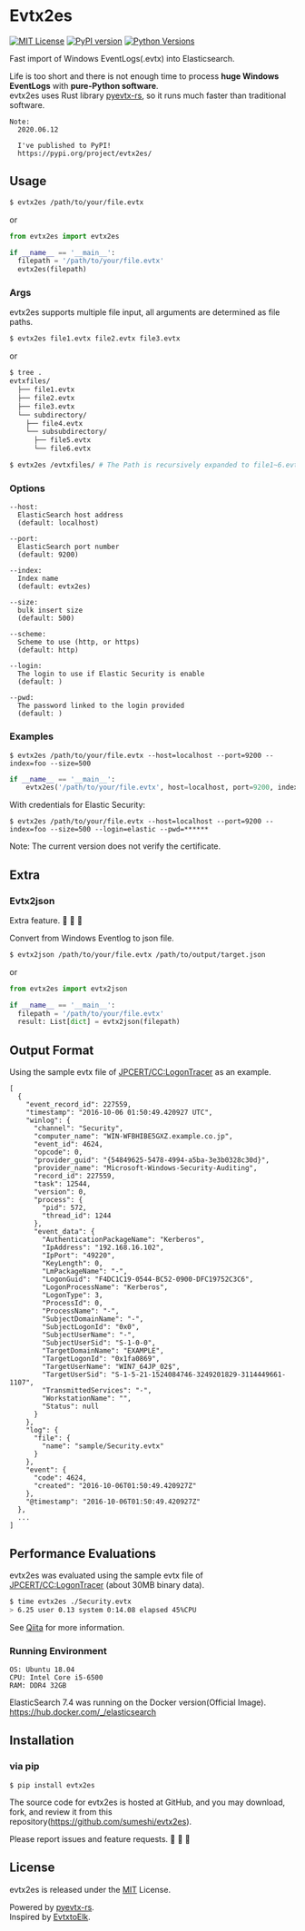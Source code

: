# Evtx2es

[![MIT License](http://img.shields.io/badge/license-MIT-blue.svg?style=flat)](LICENSE)
[![PyPI version](https://badge.fury.io/py/evtx2es.svg)](https://badge.fury.io/py/evtx2es)
[![Python Versions](https://img.shields.io/pypi/pyversions/evtx2es.svg)](https://pypi.org/project/evtx2es/)

Fast import of Windows EventLogs(.evtx) into Elasticsearch.

Life is too short and there is not enough time to process **huge Windows EventLogs** with **pure-Python software**.  
evtx2es uses Rust library [pyevtx-rs](https://github.com/omerbenamram/pyevtx-rs), so it runs much faster than traditional software.

```
Note:
  2020.06.12

  I've published to PyPI!
  https://pypi.org/project/evtx2es/
```

## Usage

```bash
$ evtx2es /path/to/your/file.evtx
```

or

```python
from evtx2es import evtx2es

if __name__ == '__main__':
  filepath = '/path/to/your/file.evtx'
  evtx2es(filepath)
```

### Args

evtx2es supports multiple file input, all arguments are determined as file paths.

```bash
$ evtx2es file1.evtx file2.evtx file3.evtx
```

or

```bash
$ tree .
evtxfiles/
  ├── file1.evtx
  ├── file2.evtx
  ├── file3.evtx
  └── subdirectory/
    ├── file4.evtx
    └── subsubdirectory/
      ├── file5.evtx
      └── file6.evtx

$ evtx2es /evtxfiles/ # The Path is recursively expanded to file1~6.evtx.
```

### Options

```
--host:
  ElasticSearch host address
  (default: localhost)

--port:
  ElasticSearch port number
  (default: 9200)

--index:
  Index name
  (default: evtx2es)

--size:
  bulk insert size
  (default: 500)

--scheme:
  Scheme to use (http, or https)
  (default: http)

--login:
  The login to use if Elastic Security is enable
  (default: )

--pwd:
  The password linked to the login provided
  (default: )
```

### Examples

```
$ evtx2es /path/to/your/file.evtx --host=localhost --port=9200 --index=foo --size=500
```

```py
if __name__ == '__main__':
    evtx2es('/path/to/your/file.evtx', host=localhost, port=9200, index='foo', size=500)
```

With credentials for Elastic Security:
```
$ evtx2es /path/to/your/file.evtx --host=localhost --port=9200 --index=foo --size=500 --login=elastic --pwd=******
```

Note: The current version does not verify the certificate.


## Extra

### Evtx2json

Extra feature. :sushi: :sushi: :sushi:

Convert from Windows Eventlog to json file.

```bash
$ evtx2json /path/to/your/file.evtx /path/to/output/target.json
```

or

```python
from evtx2es import evtx2json

if __name__ == '__main__':
  filepath = '/path/to/your/file.evtx'
  result: List[dict] = evtx2json(filepath)
```

## Output Format

Using the sample evtx file of [JPCERT/CC:LogonTracer](https://github.com/JPCERTCC/LogonTracer) as an example.

```
[
  {
    "event_record_id": 227559,
    "timestamp": "2016-10-06 01:50:49.420927 UTC",
    "winlog": {
      "channel": "Security",
      "computer_name": "WIN-WFBHIBE5GXZ.example.co.jp",
      "event_id": 4624,
      "opcode": 0,
      "provider_guid": "{54849625-5478-4994-a5ba-3e3b0328c30d}",
      "provider_name": "Microsoft-Windows-Security-Auditing",
      "record_id": 227559,
      "task": 12544,
      "version": 0,
      "process": {
        "pid": 572,
        "thread_id": 1244
      },
      "event_data": {
        "AuthenticationPackageName": "Kerberos",
        "IpAddress": "192.168.16.102",
        "IpPort": "49220",
        "KeyLength": 0,
        "LmPackageName": "-",
        "LogonGuid": "F4DC1C19-0544-BC52-0900-DFC19752C3C6",
        "LogonProcessName": "Kerberos",
        "LogonType": 3,
        "ProcessId": 0,
        "ProcessName": "-",
        "SubjectDomainName": "-",
        "SubjectLogonId": "0x0",
        "SubjectUserName": "-",
        "SubjectUserSid": "S-1-0-0",
        "TargetDomainName": "EXAMPLE",
        "TargetLogonId": "0x1fa0869",
        "TargetUserName": "WIN7_64JP_02$",
        "TargetUserSid": "S-1-5-21-1524084746-3249201829-3114449661-1107",
        "TransmittedServices": "-",
        "WorkstationName": "",
        "Status": null
      }
    },
    "log": {
      "file": {
        "name": "sample/Security.evtx"
      }
    },
    "event": {
      "code": 4624,
      "created": "2016-10-06T01:50:49.420927Z"
    },
    "@timestamp": "2016-10-06T01:50:49.420927Z"
  },
  ...
]
```

## Performance Evaluations

evtx2es was evaluated using the sample evtx file of [JPCERT/CC:LogonTracer](https://github.com/JPCERTCC/LogonTracer) (about 30MB binary data).

```.bash
$ time evtx2es ./Security.evtx
> 6.25 user 0.13 system 0:14.08 elapsed 45%CPU
```

See [Qiita](https://qiita.com/sumeshi/items/cb2fbafe59c2c83e3085) for more information.

### Running Environment

```
OS: Ubuntu 18.04
CPU: Intel Core i5-6500
RAM: DDR4 32GB
```

ElasticSearch 7.4 was running on the Docker version(Official Image).  
https://hub.docker.com/_/elasticsearch

## Installation

### via pip

```
$ pip install evtx2es
```

The source code for evtx2es is hosted at GitHub, and you may download, fork, and review it from this repository(https://github.com/sumeshi/evtx2es).

Please report issues and feature requests. :sushi: :sushi: :sushi:

## License

evtx2es is released under the [MIT](https://github.com/sumeshi/evtx2es/blob/master/LICENSE) License.

Powered by [pyevtx-rs](https://github.com/omerbenamram/pyevtx-rs).  
Inspired by [EvtxtoElk](https://github.com/dgunter/evtxtoelk).
